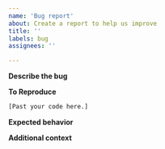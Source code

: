 ```yaml
---
name: 'Bug report'
about: Create a report to help us improve
title: ''
labels: bug
assignees: ''

---
```


**Describe the bug**
<!--
A clear and concise description of what the bug is.
-->

**To Reproduce**
<!--
Add a Minimal, Complete, and Verifiable example (for more details, see e.g. 
https://stackoverflow.com/help/mcve

If the code is too long, feel free to put it in a public gist and link
it in the issue: https://gist.github.com
-->

```julia
[Past your code here.]
```

**Expected behavior**
<!--
A clear and concise description of what you expected to happen.
-->

**Additional context**
<!--
Add any other context about the problem here.
Please include the output of 
`julia> versioninfo()`
and
`pkg> st`
-->